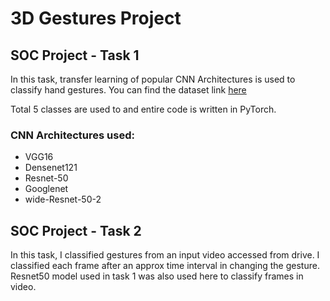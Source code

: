 # 3D Gestures Project

## SOC Project - Task 1

In this task, transfer learning of popular CNN Architectures is used to classify hand gestures.
You can find the dataset link [here](https://drive.google.com/drive/folders/14MgJdRSxVCNwpUHXJQ_7NXPQFT-Oz4CB?usp=sharing)

Total 5 classes are used to and entire code is written in PyTorch. 

### CNN Architectures used:
* VGG16
* Densenet121
* Resnet-50
* Googlenet
* wide-Resnet-50-2

## SOC Project - Task 2

In this task, I classified gestures from an input video accessed from drive. I classified each frame after an approx time interval in changing the gesture. Resnet50 model used in task 1 was also used here to classify frames in video.

